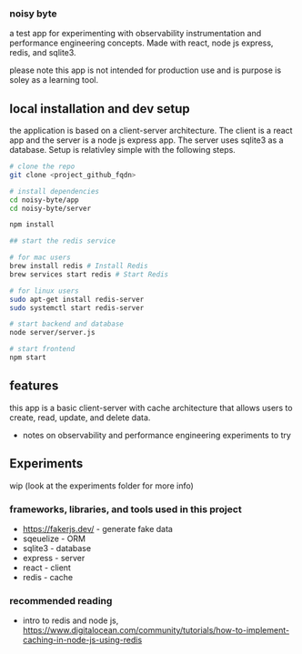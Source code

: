 ### noisy byte

a test app for experimenting with observability instrumentation and performance engineering concepts. Made with react, node js express, redis, and sqlite3.

please note this app is not intended for production use and is purpose is soley as a learning tool.


## local installation and dev setup

the application is based on a client-server architecture. The client is a react app and the server is a node js express app. The server uses sqlite3 as a database. Setup is relativley simple with the following steps.

```bash
# clone the repo
git clone <project_github_fqdn>

# install dependencies
cd noisy-byte/app
cd noisy-byte/server

npm install

## start the redis service 

# for mac users
brew install redis # Install Redis
brew services start redis # Start Redis

# for linux users
sudo apt-get install redis-server
sudo systemctl start redis-server

# start backend and database
node server/server.js

# start frontend
npm start
```

## features

this app is a basic client-server with cache architecture that allows users to create, read, update, and delete data. 
- notes on observability and performance engineering experiments to try


## Experiments
wip (look at the experiments folder for more info)

### frameworks, libraries, and tools used in this project

- https://fakerjs.dev/  - generate fake data
- sqeuelize - ORM
- sqlite3 - database
- express - server
- react - client
- redis - cache


### recommended reading
- intro to redis and node js, https://www.digitalocean.com/community/tutorials/how-to-implement-caching-in-node-js-using-redis